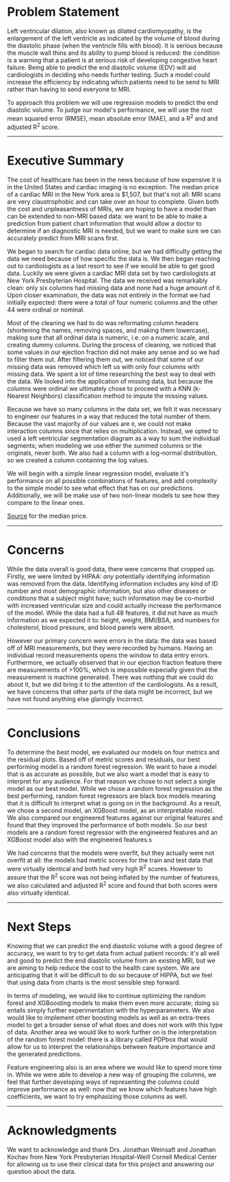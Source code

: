 # Problem Statement

Left ventricular dilation, also known as dilated cardiomyopathy, is the enlargement of the left ventricle as indicated by the volume of blood during the diastolic phase (when the ventricle fills with blood).  It is serious because the muscle wall thins and its ability to pump blood is reduced: the condition is a warning that a patient is at serious risk of developing congestive heart failure.  Being able to predict the end diastolic volume (EDV) will aid cardiologists in deciding who needs further testing. Such a model could increase the efficiency by indicating which patients need to be send to MRI rather than having to send everyone to MRI.

To approach this problem we will use regression models to predict the end diastolic volume.  To judge our model's performance, we will use the root mean squared error (RMSE), mean absolute error (MAE), and a R<sup>2</sup> and and adjusted R<sup>2</sup> score.

-------

# Executive Summary

The cost of healthcare has been in the news because of how expensive it is in the United States and cardiac imaging is no exception.  The median price of a cardiac MRI in the New York area is $1,507, but that's not all: MRI scans are very claustrophobic and can take over an hour to complete.  Given both the cost and unpleasantness of MRIs, we are hoping to have a model than can be extended to non-MRI based data: we want to be able to make a prediction from patient chart information that would allow a doctor to determine if an diagnostic MRI is needed, but we want to make sure we can accurately predict from MRI scans first.

We began to search for cardiac data online, but we had difficulty getting the data we need because of how specific the data is.  We then began reaching out to cardiologists as a last resort to see if we would be able to get good data.  Luckily we were given a cardiac MRI data set by two cardiologists at New York Presbyterian Hospital.  The data we received was remarkably clean: only six columns had missing data and none had a huge amount of it.  Upon closer examination, the data was not entirely in the format we had initially expected: there were a total of four numeric columns and the other 44 were ordinal or nominal.

Most of the cleaning we had to do was reformating column headers (shortening the names, removing spaces, and making them lowercase), making sure that all ordinal data is numeric, i.e. on a numeric scale, and creating dummy columns.  During the process of cleaning, we noticed that some values in our ejection fraction did not make any sense and so we had to filter them out.  After filtering them out, we noticed that some of our missing data was removed which left us with only four columns with missing data.  We spent a lot of time researching the best way to deal with the data.  We looked into the application of missing data, but because the columns were ordinal we ultimately chose to proceed with a KNN (k-Nearest Neighbors) classification method to impute the missing values.

Because we have so many columns in the data set, we felt it was necessary to engineer our features in a way that reduced the total number of them.  Because the vast majority of our values are `0`, we could not make interaction columns since that relies on multiplication.  Instead, we opted to used a left ventricular segmentation diagram as a way to sum the individual segments; when modeling we use either the summed columns or the originals, never both.  We also had a column with a log-normal distribution, so we created a column containing the log values.

We will begin with a simple linear regression model,  evaluate it's performance on all possible combinations of features, and add complexity to the simple model to see what effect that has on our predictions.  Additionally, we will be make use of two non-linear models to see how they compare to the linear ones.


[Source](https://www.newchoicehealth.com/places/new-york/new-york/mri/cardiac-mri]) for the median price.

-------

# Concerns

While the data overall is good data, there were concerns that cropped up.  Firstly, we were limited by HIPAA: _any_ potentially identifying information was removed from the data.  Identifying information includes any kind of ID number and most demographic information, but also other diseases or conditions that a subject might have; such information may be co-morbid with increased ventricular size and could actually increase the performance of the model.  While the data had a full 48 features, it did not have as much information as we expected it to: height, weight, BMI/BSA, and numbers for cholesterol, blood pressure, and blood panels were absent.  

However our primary concern were errors in the data: the data was based off of MRI measurements, but they were recorded by humans.  Having an individual record measurements opens the window to data entry errors.  Furthermore, we actually observed that in our ejection fraction feature there are measurements of >100%, which is impossible especially given that the measurement is machine generated.  There was nothing that we could do about it, but we did bring it to the attention of the cardiologists.  As a result, we have concerns that other parts of the data might be incorrect, but we have not found anything else glaringly incorrect.

-------

# Conclusions

To determine the best model, we evaluated our models on four metrics and the residual plots.  Based off of metric scores and residuals, our best performing model is a random forest regression.  We want to have a model that is as accurate as possible, but we also want a model that is easy to interpret for any audience.  For that reason we chose to not select a single model as our best model.  While we chose a random forest regression as the best performing, random forest regressors are black box models meaning that it is difficult to interpret what is going on in the background.  As a result, we chose a second model, an XGBoost model, as an interpretable model.  We also compared our engineered features against our original features and found that they improved the performance of both models.  So our best models are a random forest regressor with the engineered features and an XGBoost model also with the engineered features.s

We had concerns that the models were overfit, but they actually were not overfit at all: the models had metric scores for the train and test data that were virtually identical and both had very high R<sup>2</sup> scores.  However to assure that the R<sup>2</sup> score was not being inflated by the number of featuress, we also calculated and adjusted R<sup>2</sup> score and found that both scores were also virtually identical.

-----

# Next Steps


Knowing that we can predict the end diastolic volume with a good degree of accuracy, we want to try to get data from actual patient records: it's all well and good to predict the end diastolic volume from an existing MRI, but we are aiming to help reduce the cost to the health care system.  We are anticipating that it will be difficult to do so because of HIPPA, but we feel that using data from charts is the most sensible step forward.

In terms of modeling, we would like to continue optimizing the random forest and XGBoosting models to make them even more accurate; doing so entails simply further experimentation with the hyperparameters.  We also would like to implement other boosting models as well as an extra-trees model  to get a broader sense of what does and does not work with this type of data.  Another area we would like to work further on is the interpretation of the random forest model: there is a library called PDPbox that would allow for us to interpret the relationships between feature importance and the generated predictions.

Feature engineering also is an area where we would like to spend more time in.  While we were able to develop a new way of grouping the columns, we feel that further developing ways of representing the columns could improve performance as well: now that we know which features have high coefficients, we want to try emphasizing those columns as well.

-----

# Acknowledgments

We want to acknowledge and thank Drs. Jonathan Weinsaft and Jonathan Kochav from New York Presbyterian Hospital-Weill Cornell Medical Center for allowing us to use their clinical data for this project and answering our question about the data.